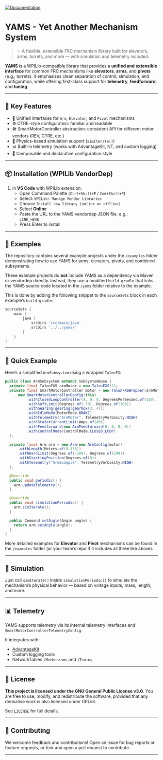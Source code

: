 [![Documentation](https://github.com/Yet-Another-Software-Suite/YAMS/actions/workflows/build-pdf.yml/badge.svg)](https://github.com/Yet-Another-Software-Suite/YAMS/actions/workflows/build-pdf.yml)


# YAMS - Yet Another Mechanism System

> ✨ A flexible, extensible FRC mechanism library built for elevators, arms, turrets, and more — with simulation and telemetry included.

**YAMS** is a WPILib-compatible library that provides a **unified and extensible interface** for common FRC mechanisms like **elevators**, **arms**, and **pivots** (e.g., turrets). It emphasizes clean separation of control, simulation, and configuration, while offering first-class support for **telemetry**, **feedforward**, and **tuning**.

---

## 🔧 Key Features

- 🧠 Unified interfaces for `Arm`, `Elevator`, and `Pivot` mechanisms  
- ⚙️ CTRE-style configuration: familiar and readable  
- 🛠️ SmartMotorController abstraction: consistent API for different motor vendors (REV, CTRE, etc.)  
- 🧪 Physics-based simulation support (`simIterate()`)  
- 📊 Built-in telemetry (works with AdvantageKit, NT, and custom logging)  
- 🔁 Composable and declarative configuration style  

---

## 📦 Installation (WPILib VendorDep)

1. In **VS Code** with WPILib extension:
   - Open Command Palette (`Ctrl+Shift+P` / `Cmd+Shift+P`)
   - Select: `WPILib: Manage Vendor Libraries`
   - Choose `Install new library (online or offline)`
   - Select **Online**
   - Paste the URL to the YAMS vendordep JSON file, e.g.:  
     `LINK_HERE`
   - Press Enter to install

---


## 📂 Examples

The repository contains several example projects under the `/examples` folder demonstrating how to use YAMS for arms, elevators, pivots, and combined subsystems.

These example projects do **not** include YAMS as a dependency via Maven or vendordep directly. Instead, they use a modified `build.gradle` that links the YAMS source code located in the `/yams` folder relative to the example.

This is done by adding the following snippet to the `sourceSets` block in each example’s `build.gradle`:

```groovy
sourceSets {
    main {
        java {
            srcDirs 'src/main/java'
            srcDirs '../../yams/'
        }
    }
}
```

---
## 🚀 Quick Example

Here’s a simplified `ArmSubsystem` using a wrapped `TalonFX`:

```java
public class ArmSubsystem extends SubsystemBase {
  private final TalonFXS armMotor = new TalonFXS(1);
  private final SmartMotorController motor = new TalonFXSWrapper(armMotor, DCMotor.getNEO(1),
      new SmartMotorControllerConfig(this)
          .withClosedLoopController(4, 0, 0, DegreesPerSecond.of(180), DegreesPerSecondPerSecond.of(90))
          .withSoftLimit(Degrees.of(-30), Degrees.of(100))
          .withGearing(gearing(gearbox(3, 4)))
          .withIdleMode(MotorMode.BRAKE)
          .withTelemetry("ArmMotor", TelemetryVerbosity.HIGH)
          .withStatorCurrentLimit(Amps.of(40))
          .withFeedforward(new ArmFeedforward(0, 0, 0, 0))
          .withControlMode(ControlMode.CLOSED_LOOP)
  );

  private final Arm arm = new Arm(new ArmConfig(motor)
      .withLength(Meters.of(0.135))
      .withHardLimit(Degrees.of(-100), Degrees.of(200))
      .withStartingPosition(Degrees.of(0))
      .withTelemetry("ArmExample", TelemetryVerbosity.HIGH)
  );

  @Override
  public void periodic() {
    arm.updateTelemetry();
  }

  @Override
  public void simulationPeriodic() {
    arm.simIterate();
  }

  public Command setAngle(Angle angle) {
    return arm.setAngle(angle);
  }
}
````

More detailed examples for **Elevator** and **Pivot** mechanisms can be found in the `/examples` folder (or your team’s repo if it includes all three like above).

---

## 🧪 Simulation

Just call `simIterate()` inside `simulationPeriodic()` to simulate the mechanism’s physical behavior — based on voltage inputs, mass, length, and more.

---

## 📊 Telemetry

YAMS supports telemetry via its internal telemetry interfaces and `SmartMotorControllerTelemetryConfig`.

It integrates with:

* [AdvantageKit](https://github.com/Mechanical-Advantage/AdvantageKit)
* Custom logging tools
* NetworkTables `/Mechanisms` and `/Tuning`

---

## 📜 License

**This project is licensed under the GNU General Public License v3.0**.
You are free to use, modify, and redistribute the software, provided that any derivative work is also licensed under GPLv3.

See [`LICENSE`](./LICENSE.txt) for full details.

---

## 🤝 Contributing

We welcome feedback and contributions!
Open an issue for bug reports or feature requests, or fork and open a pull request to contribute.

---


